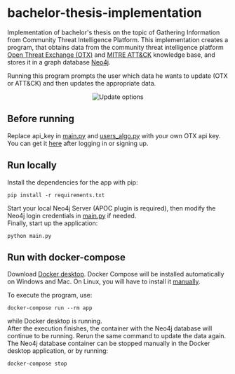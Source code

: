 # bachelor-thesis-implementation

Implementation of bachelor's thesis on the topic of Gathering Information from Community Threat Intelligence Platform. 
This implementation creates a program, that obtains data from the community threat intelligence platform [Open Threat Exchange (OTX)](https://otx.alienvault.com/) 
and [MITRE ATT&CK](https://attack.mitre.org/) knowledge base, and  stores it in a graph database [Neo4j](https://neo4j.com/).

Running this program prompts the user which data he wants to update (OTX or ATT&CK) and then updates the appropriate data.

<p align="center">
  <img src="https://i.imgur.com/kd1yNCa.png" alt="Update options"/>
</p>

## Before running

Replace api_key in [main.py](https://gitlab.fi.muni.cz/xbezek2/bachelor-thesis-implementation/-/blob/master/main.py) and [users_algo.py](https://gitlab.fi.muni.cz/xbezek2/bachelor-thesis-implementation/-/blob/master/users_algo.py) with your own OTX api key. You can get it [here](https://otx.alienvault.com/api) after logging in or signing up.

## Run locally

Install the dependencies for the app with pip:

```
pip install -r requirements.txt
```

Start your local Neo4j Server (APOC plugin is required), then modify the Neo4j login credentials in [main.py](https://gitlab.fi.muni.cz/xbezek2/bachelor-thesis-implementation/-/blob/master/main.py) if needed. <br />
Finally, start up the application: 

```
python main.py
```

## Run with docker-compose

Download [Docker desktop](https://www.docker.com/products/docker-desktop). Docker Compose will be installed automatically on Windows and Mac. On Linux, you will have to install it [manually](https://docs.docker.com/compose/install/#install-compose). <br />

To execute the program, use: 
```
docker-compose run --rm app
```
while Docker desktop is running. <br />
After the execution finishes, the container with the Neo4j database will continue to be running. Rerun the same command to update the data again. The Neo4j database container can be stopped manually in the Docker desktop application, or by running:
```
docker-compose stop
```

